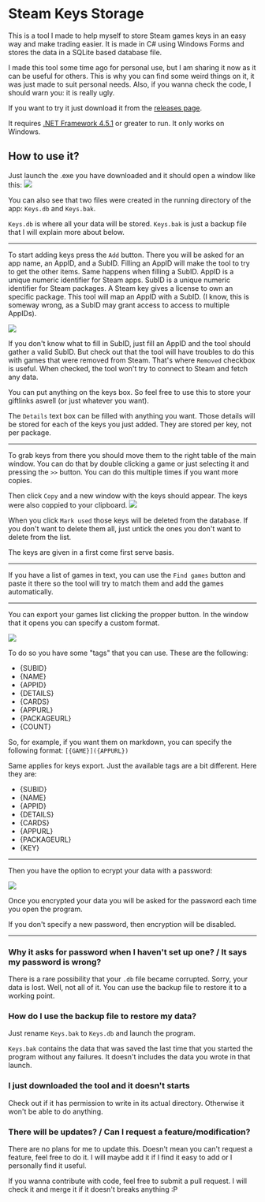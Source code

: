 # Steam Keys Storage
This is a tool I made to help myself to store Steam games keys in an easy way and make trading easier. It is made in C# using Windows Forms and stores the data in 
a SQLite based database file.

I made this tool some time ago for personal use, but I am sharing it now as it can be useful for others. This is why you can find some weird things on 
it, it was just made to suit personal needs. Also, if you wanna check the code, I should warn you: it is really ugly.

If you want to try it just download it from the [releases page](https://github.com/jaks97/Steam-Keys-Storage/releases/latest).

It requires [.NET Framework 4.5.1](https://www.microsoft.com/en-us/download/details.aspx?id=40779) or greater to run. It only works on Windows.

## How to use it?
Just launch the .exe you have downloaded and it should open a window like this:
![](https://i.imgur.com/m1Ms1As.png)

You can also see that two files were created in the running directory of the app: `Keys.db` and `Keys.bak`.

`Keys.db` is where all your data will be stored. `Keys.bak` is just a backup file that I will explain more about below.

---

To start adding keys press the `Add` button. There you will be asked for an app name, an AppID, and a SubID. Filling an AppID will make the
tool to try to get the other items. Same happens when filling a SubID. AppID is a unique numeric identifier for Steam apps. SubID is a 
unique numeric identifier for Steam packages. A Steam key gives a license to own an specific package. This tool will map an AppID with a SubID. (I know, this is someway wrong, as a SubID may grant access to
access to multiple AppIDs).

![](https://i.imgur.com/1Xs5LJj.png)

If you don't know what to fill in SubID, just fill an AppID and the tool should gather a valid SubID. But check out that the tool will have
troubles to do this with games that were removed from Steam. That's where `Removed` checkbox is useful. When checked, the tool won't try to connect to Steam and fetch any data.

You can put anything on the keys box. So feel free to use this to store your giftlinks aswell (or just whatever you want).

The `Details` text box can be filled with anything you want. Those details will be stored for each of the keys you just added. They are stored per key, not per package.

---

To grab keys from there you should move them to the right table of the main window. You can do that by double clicking a game or just selecting it and pressing the `>>` button. You can do this multiple times if you want more copies.

Then click `Copy` and a new window with the keys should appear. The keys were also coppied to your clipboard.
![](https://i.imgur.com/Us2cFcf.png)

When you click `Mark used` those keys will be deleted from the database. If you don't want to delete them all, just untick the ones you don't want to delete from the list.

The keys are given in a first come first serve basis.

---

If you have a list of games in text, you can use the `Find games` button and paste it there so the tool will try to match them and add the games automatically.

---

You can export your games list clicking the propper button. In the window that it opens you can specify a custom format.

![](https://i.imgur.com/AwCOLFL.png)

To do so you have some "tags" that you can use. These are the following:
* {SUBID}
* {NAME}
* {APPID}
* {DETAILS}
* {CARDS}
* {APPURL}
* {PACKAGEURL}
* {COUNT}

So, for example, if you want them on markdown, you can specify the following format:
`[{GAME}]({APPURL})`

Same applies for keys export. Just the available tags are a bit different. Here they are:
* {SUBID}
* {NAME}
* {APPID}
* {DETAILS}
* {CARDS}
* {APPURL}
* {PACKAGEURL}
* {KEY}

---

Then you have the option to ecrypt your data with a password:

![](https://i.imgur.com/KCzHpvW.png)

Once you encrypted your data you will be asked for the password each time you open the program.

If you don't specify a new password, then encryption will be disabled.

---

### Why it asks for password when I haven't set up one? / It says my password is wrong?
There is a rare possibility that your `.db` file became corrupted. Sorry, your data is lost. Well, not all of it. You can use the backup file to restore it to a working point.

### How do I use the backup file to restore my data?
Just rename `Keys.bak` to `Keys.db` and launch the program. 

`Keys.bak` contains the data that was saved the last time that you started the program without any failures. It doesn't includes the data you wrote in that launch.

### I just downloaded the tool and it doesn't starts
Check out if it has permission to write in its actual directory. Otherwise it won't be able to do anything.

### There will be updates? / Can I request a feature/modification?
There are no plans for me to update this. Doesn't mean you can't request a feature, feel free to do it. I will maybe add it if I find it easy to add or I personally find it useful.

If you wanna contribute with code, feel free to submit a pull request. I will check it and merge it if it doesn't breaks anything :P
